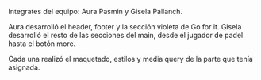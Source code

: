 Integrates del equipo: Aura Pasmin y Gisela Pallanch.

Aura desarrolló el header, footer y la sección violeta de Go for it.
Gisela desarrolló el resto de las secciones del main, desde el jugador de padel hasta el botón more.

Cada una realizó el maquetado, estilos y media query de la parte que tenía asignada. 